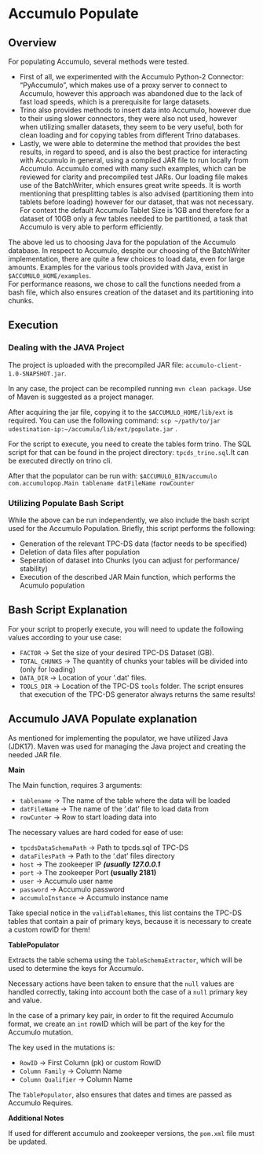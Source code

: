 # Accumulo Populate

## Overview
For populating Accumulo, several methods were tested. 
- First of all, we experimented with the Accumulo Python-2 Connector: “PyAccumulo”, which makes use of a proxy server to connect to Accumulo, however this approach was abandoned due to the lack of fast load speeds, which is a prerequisite for large datasets.
- Trino also provides methods to insert data into Accumulo, however due to their using slower connectors, they were also not used, however when utilizing smaller datasets, they seem to be very useful, both for clean loading and for copying tables from different Trino databases.
- Lastly, we were able to determine the method that provides the best results, in regard to speed, and is also the best practice for interacting with Accumulo in general, using a compiled JAR file to run locally from Accumulo. Accumulo comed with many such examples, which can be reviewed for clarity and precompiled test JARs. Our loading file makes use of the BatchWriter, which ensures great write speeds. It is worth mentioning that presplitting tables is also advised (partitioning them into tablets before loading) however for our dataset, that was not necessary. For context the default Accumulo Tablet Size is 1GB and therefore for a dataset of 10GB only a few tables needed to be partitioned, a task that Accumulo is very able to perform efficiently.

The above led us to choosing Java for the population of the Accumulo database. In respect to Accumulo, despite our choosing of the BatchWriter implementation, there are quite a few choices to load data, even for large amounts. Examples for the various tools provided with Java, exist in `$ACCUMULO_HOME/examples`.
<br>For performance reasons, we chose to call the functions needed from a bash file, which also ensures creation of the dataset and its partitioning into chunks.

## Execution
### Dealing with the JAVA Project
The project is uploaded with the precompiled JAR file: `accumulo-client-1.0-SNAPSHOT.jar`.

In any case, the project can be recompiled running `mvn clean package`. Use of Maven is suggested as a project manager.

After acquiring the jar file, copying it to the `$ACCUMULO_HOME/lib/ext` is required. You can use the following command: `scp ~/path/to/jar udestination-ip:~/accumulo/lib/ext/populate.jar` .

For the script to execute, you need to create the tables form trino. The SQL script for that can be found in the project directory: `tpcds_trino.sql`.It can be executed directly on trino cli.

After that the populator can be run with: `$ACCUMULO_BIN/accumulo com.accumulopop.Main tablename datFileName rowCounter`

### Utilizing Populate Bash Script
While the above can be run independently, we also include the bash script used for the Accumulo Population. Briefly, this script performs the following:
* Generation of the relevant TPC-DS data (factor needs to be specified)
* Deletion of data files after population
* Seperation of dataset into Chunks (you can adjust for performance/ stability)
* Execution of the described JAR Main function, which performs the Acumulo population

## Bash Script Explanation
For your script to properly execute, you will need to update the following values according to your use case:
* `FACTOR` → Set the size of your desired TPC-DS Dataset (GB).
* `TOTAL_CHUNKS` → The quantity of chunks your tables will be divided into (only for loading)
* `DATA_DIR` → Location of your '.dat' files.
* `TOOLS_DIR` → Location of the TPC-DS `tools` folder.
The script ensures that execution of the TPC-DS generator always returns the same results!


## Accumulo JAVA Populate explanation

As mentioned for implementing the populator, we have utilized Java (JDK17). Maven was used for managing the Java project and creating the needed JAR file.

********Main********

The Main function, requires 3 arguments:

- `tablename` → The name of the table where the data will be loaded
- `datFileName` → The name of the ‘.dat’ file to load data from
- `rowCunter` → Row to start loading data into

The necessary values are hard coded for ease of use:

- `tpcdsDataSchemaPath` → Path to tpcds.sql of TPC-DS
- `dataFilesPath` → Path to the ‘.dat’ files directory
- `host` → The zookeeper IP *******************(usually 127.0.0.1*******************
- `port` → The zookeeper Port **************(usually 2181)**************
- `user` → Accumulo user name
- `password` → Accumulo password
- `accumuloInstance` → Accumulo instance name

Take special notice in the `validTableNames`, this list contains the TPC-DS tables that contain a pair of primary keys, because it is necessary to create a custom rowID for them!

****************************TablePopulator****************************

Extracts the table schema using the `TableSchemaExtractor`, which will be used to determine the keys for Accumulo.

Necessary actions have been taken to ensure that the `null` values are handled correctly, taking into account both the case of a `null` primary key and value.

In the case of a primary key pair, in order to fit the required Accumulo format, we create an `int` rowID which will be part of the key for the Accumulo mutation.

The key used in the mutations is:

- `RowID` → First Column (pk) or custom RowID
- `Column Family` → Column Name
- `Column Qualifier` → Column Name

The `TablePopulator`, also ensures that dates and times are passed as Accumulo Requires.

**********************************Additional Notes**********************************

If used for different accumulo and zookeeper versions, the `pom.xml` file must be updated.